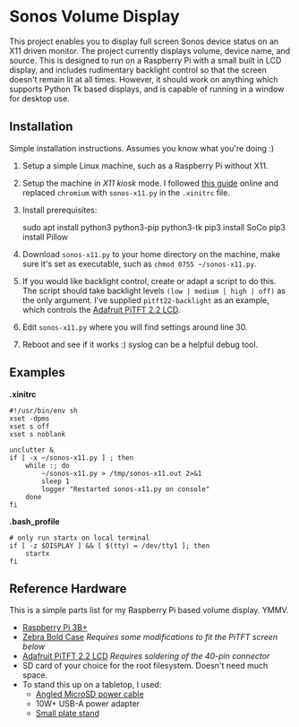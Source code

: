 # Sonos Volume Display

This project enables you to display full screen Sonos device status on an X11 driven
monitor. The project currently displays volume, device name, and source. This is
designed to run on a Raspberry Pi with a small built in LCD display, and includes
rudimentary backlight control so that the screen doesn't remain lit at all times.
However, it should work on anything which supports Python Tk based displays, and is
capable of running in a window for desktop use.

## Installation
Simple installation instructions. Assumes you know what you're doing :)

 1. Setup a simple Linux machine, such as a Raspberry Pi without X11.
 2. Setup the machine in *X11 kiosk* mode. I followed [this guide](https://blog.r0b.io/post/minimal-rpi-kiosk/)
 online and replaced `chromium` with `sonos-x11.py` in the `.xinitrc` file.
 3. Install prerequisites:
 
 	sudo apt install python3 python3-pip python3-tk
 	pip3 install SoCo
 	pip3 install Pillow
 	
 4. Download `sonos-x11.py` to your home directory on the machine, make sure it's set as
 executable, such as `chmod 0755 ~/sonos-x11.py`.
 5. If you would like backlight control, create or adapt a script to do this. The script
 should take backlight levels `(low | medium | high | off)` as the only argument. I've
 supplied `pitft22-backlight` as an example, which controls the 
 [Adafruit PiTFT 2.2 LCD](https://learn.adafruit.com/adafruit-2-2-pitft-hat-320-240-primary-display-for-raspberry-pi).
 6. Edit `sonos-x11.py` where you will find settings around line 30.
 7. Reboot and see if it works :) syslog can be a helpful debug tool.
 
## Examples

**.xinitrc**

	#!/usr/bin/env sh
	xset -dpms
	xset s off
	xset s noblank

	unclutter &
	if [ -x ~/sonos-x11.py ] ; then
    	while :; do
        	~/sonos-x11.py > /tmp/sonos-x11.out 2>&1
        	sleep 1
        	logger "Restarted sonos-x11.py on console"
    	done
	fi

**.bash_profile**

	# only run startx on local terminal
	if [ -z $DISPLAY ] && [ $(tty) = /dev/tty1 ]; then
		startx
	fi

## Reference Hardware

This is a simple parts list for my Raspberry Pi based volume display. YMMV.

 * [Raspberry Pi 3B+](https://www.amazon.com/CanaKit-Raspberry-Power-Supply-Listed/dp/B07BC6WH7V/)
 * [Zebra Bold Case](https://www.amazon.com/gp/product/B00UFEBYNS) _Requires some
modifications to fit the PiTFT screen below_
 * [Adafruit PiTFT 2.2 LCD](https://www.amazon.com/gp/product/B00S7GAVEO/) _Requires
 soldering of the 40-pin connector_
 * SD card of your choice for the root filesystem. Doesn't need much space.
 * To stand this up on a tabletop, I used:
   * [Angled MicroSD power cable](https://www.amazon.com/gp/product/B00ENZDFQ4/)
   * 10W+ USB-A power adapter
   * [Small plate stand](https://www.amazon.com/gp/product/B083DK2VTL/)
 